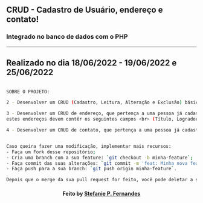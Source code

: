 ## CRUD - Cadastro de Usuário, endereço e contato!

### Integrado no banco de dados com o PHP

---

Realizado no dia 18/06/2022 - 19/06/2022 e 25/06/2022
---

```bash

SOBRE O PROJETO:

2 - Desenvolver um CRUD (Cadastro, Leitura, Alteração e Exclusão) básico de pessoa <br>(Nome,RG, CPF e Nome da mãe).

3 - Desenvolver um CRUD de endereço, que pertença a uma pessoa já cadastrada no exercício 2, <br> abrindo assim a possibilidade de que cada pessoa possua mais de um endereço <br>
estes endereços devem contêr os seguintes campos <br> (Título, Logradouro, Número, Complemento, Bairro, Cidade, Estado e CEP).

4 - Desenvolver um CRUD de contato, que pertença a uma pessoa já cadastrada no exercício 2, <br> abrindo assim a possibilidade de que cada pessoa possua mais de um contato, <br> estes contatos poderão ser de 2 tipos, Telefone ou E-mail, <br> para Telefone existe a possibilidade de preenchimento de (Nome Contato, Telefone, Operadora) <br> e para o E-mail (Nome, email).

```


```bash

Caso queira fazer uma modificação, implementar mais recursos:
- Faça um Fork desse repositório; 
- Cria uma branch com a sua feature: `git checkout -b minha-feature`;
- Faça commit das suas alterações: `git commit -m 'feat: Minha nova feature'`; 
- Faça push para a sua branch: `git push origin minha-feature`.

Depois que o merge da sua pull request for feito, você pode deletar a sua branch. 

```

<h4 align="center">
   Feito  by  <a href="https://www.linkedin.com/in/stefaniepfernandes/"  target="_blank"> Stefanie P. Fernandes </a>
</h4>



 
